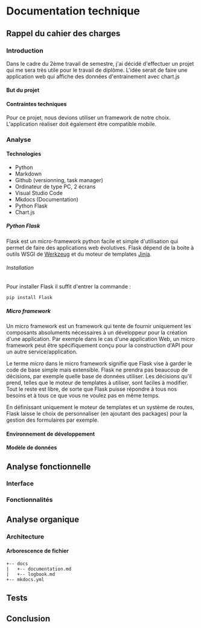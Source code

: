# Documentation technique

## Rappel du cahier des charges

### Introduction
Dans le cadre du 2ème travail de semestre, j'ai décidé d'effectuer un projet qui me sera très utile pour le travail de diplôme. L'idée serait de faire une application web qui affiche des données d'entrainement avec chart.js

#### But du projet

#### Contraintes techniques
Pour ce projet, nous devions utiliser un framework de notre choix. L'application réaliser doit également être compatible mobile.

### Analyse

#### Technologies 
* Python
* Markdown
* Github (versionning, task manager)
* Ordinateur de type PC, 2 écrans
* Visual Studio Code
* Mkdocs (Documentation)
* Python Flask
* Chart.js

##### Python Flask
Flask est un micro-framework python facile et simple d'utilisation qui permet de faire des applications web évolutives. Flask dépend de la boite à outils WSGI de [Werkzeug](https://werkzeug.palletsprojects.com/en/2.0.x/) et du moteur de templates [Jinja](https://jinja.palletsprojects.com/en/3.0.x/).

###### Installation
Pour installer Flask il suffit d'entrer la commande : 
```
pip install Flask
```

##### Micro framework
Un micro framework est un framework qui tente de fournir uniquement les composants absoluments nécessaires à un développeur pour la création d'une application. Par exemple dans le cas d'une application Web, un micro framework peut être spécifiquement conçu pour la construction d'API pour un autre service/application.

Le terme *micro* dans le micro framework signifie que Flask vise à garder le code de base simple mais extensible. Flask ne prendra pas beaucoup de décisions, par exemple quelle base de données utiliser. Les décisions qu'il prend, telles que le moteur de templates à utiliser, sont faciles à modifier. Tout le reste est libre, de sorte que Flask puisse répondre à tous nos besoins et à tous ce que vous ne voulez pas en même temps.

En définissant uniquement le moteur de templates et un système de routes, Flask laisse le choix de personnaliser (en ajoutant des packages) pour la gestion des formulaires par exemple.

#### Environnement de développement

#### Modèle de données

## Analyse fonctionnelle

### Interface

### Fonctionnalités

## Analyse organique
### Architecture
#### Arborescence de fichier
```
+-- docs
|	+-- documentation.md
|	+-- logbook.md
+-- mkdocs.yml
```

## Tests

## Conclusion